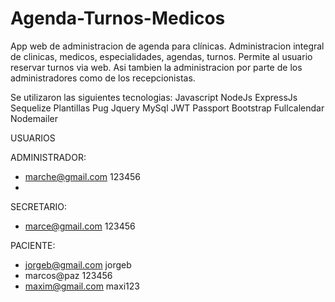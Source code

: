 # Agenda-Turnos-Medicos
 App web de administracion de agenda para clínicas.
 Administracion integral de clinicas, medicos, especialidades, agendas, turnos.
 Permite al usuario reservar turnos via web. Asi tambien la administracion por parte de los administradores como de los recepcionistas.
 
 Se utilizaron las siguientes tecnologias:
 Javascript
 NodeJs
 ExpressJs
 Sequelize
 Plantillas Pug
 Jquery
 MySql
 JWT
 Passport
 Bootstrap
 Fullcalendar
 Nodemailer
 

USUARIOS

ADMINISTRADOR:
- marche@gmail.com 123456
- 
SECRETARIO:
- marce@gmail.com 123456

PACIENTE:
- jorgeb@gmail.com jorgeb
- marcos@paz 123456
- maxim@gmail.com maxi123
